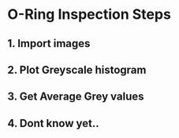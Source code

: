 # O-Ring Inspection Steps
## 1. Import images
## 2. Plot Greyscale histogram
## 3. Get Average Grey values
## 4. Dont know yet.. 
